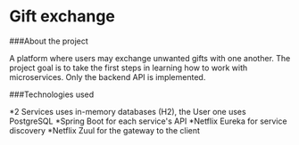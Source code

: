 # Gift exchange


###About the project

A platform where users may exchange unwanted gifts with one another. The project goal is to take the first steps in learning how to work with microservices. 
Only the backend API is implemented.

###Technologies used

*2 Services uses in-memory databases (H2), the User one uses PostgreSQL
*Spring Boot for each service's API
*Netflix Eureka for service discovery
*Netflix Zuul for the gateway to the client


